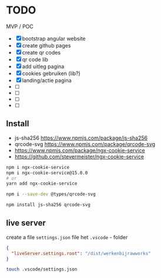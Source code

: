 # TODO

MVP / POC

- [x] bootstrap angular website
- [x] create github pages
- [x] create qr codes
- [x] qr code lib
- [x] add uitleg pagina
- [x] cookies gebruiken (lib?)
- [x] landing/actie pagina
- [ ]
- [ ]
- [ ]
- [ ]

## Install

- js-sha256 <https://www.npmjs.com/package/js-sha256>
- qrcode-svg <https://www.npmjs.com/package/qrcode-svg>
- https://www.npmjs.com/package/ngx-cookie-service
- https://github.com/stevermeister/ngx-cookie-service

```bash
npm i ngx-cookie-service
npm i ngx-cookie-service@15.0.0
# or
yarn add ngx-cookie-service
```

```bash
npm i --save-dev @types/qrcode-svg
```

```bash
npm install js-sha256 qrcode-svg
```

## live server

create a file `settings.json` file het `.vscode` - folder

```json
{
  "liveServer.settings.root": "/dist/werkenbijrawworks"
}
```

```bash
touch .vscode/settings.json
```
